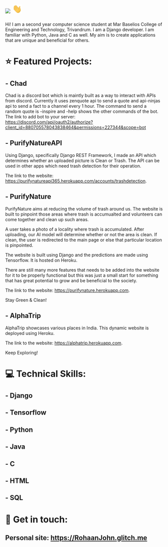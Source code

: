 # <img src="https://img.icons8.com/doodle/100/000000/hello--v1.png"/> <img src="https://raw.githubusercontent.com/ABSphreak/ABSphreak/master/gifs/Hi.gif" width="30px">




Hi! I am a second year computer science student at Mar Baselios College of Engineering and Technology, Trivandrum. I am a Django developer. I am familiar with Python, Java and C as well. My aim is to create applications that are unique and beneficial for others.

# ⭐ Featured Projects:

## - Chad 
Chad is a discord bot which is maintly built as a way to interact with APIs from discord. Currently it uses zenquote api to send a quote and api-ninjas api to send a fact to a channel every 1 hour. The command to send a random quote is -inspire and -help shows the other commands of the bot.
The link to add bot to your server: https://discord.com/api/oauth2/authorize?client_id=880705578043838464&permissions=227344&scope=bot
## - PurifyNatureAPI
Using Django, specifically Django REST Framework, I made an API which determines whether an uploaded picture is Clean or Trash. The API can be used in other apps which need trash detection for their operation. 

The link to the website: https://purifynatureapi365.herokuapp.com/accounts/trashdetection.

## - PurifyNature 
PurifyNature aims at reducing the volume of trash around us. The website is built to pinpoint those areas where trash is accumualted and volunteers can come together and clean up such areas. 

A user takes a photo of a locality where trash is accumulated. After uploading, our AI model will determine whether or not the area is clean. If clean, the user is redirected to the main page or else that particular location is pinpointed. 

The website is built using Django and the predictions are made using Tensorflow. It is hosted on Heroku.

There are still many more features that needs to be added into the website for it to be properly functional but this was just a small start for something that has great potential to grow and be beneficial to the society. 

The link to the website: https://purifynature.herokuapp.com.

Stay Green & Clean!

## - AlphaTrip 
AlphaTrip showcases various places in India. This dynamic website is deployed using Heroku. 

The link to the website: https://alphatrip.herokuapp.com. 

Keep Exploring!

# 💻 Technical Skills:
## - Django
## - Tensorflow
## - Python 
## - Java
## - C
## - HTML
## - SQL


# 👋 Get in touch:


## Personal site: https://RohaanJohn.glitch.me





